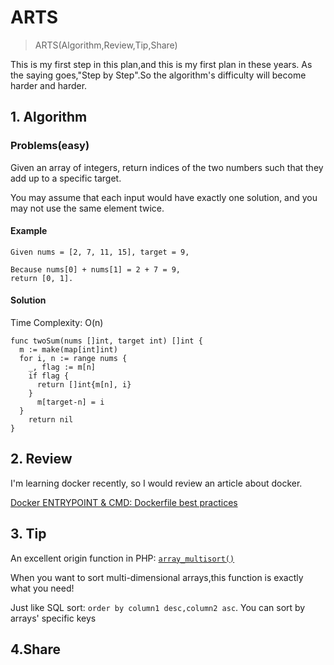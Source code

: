 # ARTS

> ARTS(Algorithm,Review,Tip,Share)

This is my first step in this plan,and this is my first plan in these years. As the saying goes,"Step by Step".So the algorithm's difficulty will become harder and harder.

## 1. Algorithm

### Problems(easy)

Given an array of integers, return indices of the two numbers such that they add up to a specific target.

You may assume that each input would have exactly one solution, and you may not use the same element twice.

#### Example

```
Given nums = [2, 7, 11, 15], target = 9,

Because nums[0] + nums[1] = 2 + 7 = 9,
return [0, 1].
```

#### Solution

Time Complexity: O(n)

```golang
func twoSum(nums []int, target int) []int {
  m := make(map[int]int)
  for i, n := range nums {
    _, flag := m[n]
    if flag {
      return []int{m[n], i}
    }
      m[target-n] = i
  }
    return nil
}
```

## 2. Review

I'm learning docker recently, so I would review an article about docker.

[Docker ENTRYPOINT & CMD: Dockerfile best practices](https://medium.freecodecamp.org/docker-entrypoint-cmd-dockerfile-best-practices-abc591c30e21)

## 3. Tip

An excellent origin function in PHP:
[`array_multisort()`](http://www.php.net/manual/zh/function.array-multisort.php)

When you want to sort multi-dimensional arrays,this function is exactly what you need!

Just like SQL sort: `order by column1 desc,column2 asc`. You can sort by arrays' specific keys

## 4.Share
